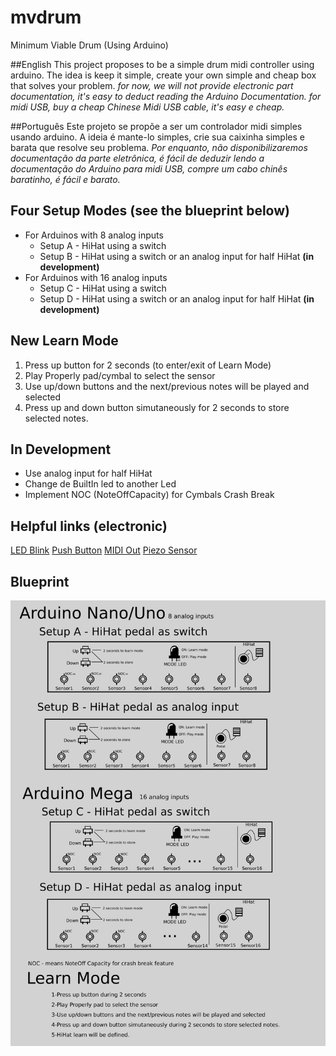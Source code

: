 # mvdrum
Minimum Viable Drum (Using Arduino)

##English
This project proposes to be a simple drum midi controller using arduino.
The idea is keep it simple, create your own simple and cheap box that solves your problem.
_for now, we will not provide electronic part documentation, it's easy to deduct reading the Arduino Documentation._
_for midi USB, buy a cheap Chinese Midi USB cable, it's easy e cheap._

##Português
Este projeto se propõe a ser um controlador midi simples usando arduino.
A ideia é mante-lo simples, crie sua caixinha simples e barata que resolve seu problema.
_Por enquanto, não disponibilizaremos documentação da parte eletrônica, é fácil de deduzir lendo a documentação do Arduino_
_para midi USB, compre um cabo chinês baratinho, é fácil e barato._


## Four Setup Modes (see the blueprint below)
* For Arduinos with 8 analog inputs
    * Setup A - HiHat using a switch
    * Setup B - HiHat using a switch or an analog input for half HiHat **(in development)**
* For Arduinos with 16 analog inputs
    * Setup C - HiHat using a switch
    * Setup D - HiHat using a switch or an analog input for half HiHat **(in development)**

## New Learn Mode
1. Press up button for 2 seconds (to enter/exit of Learn Mode)
1. Play Properly pad/cymbal to select the sensor
1. Use up/down buttons and the next/previous notes will be played and selected
1. Press up and down button simutaneously for 2 seconds to store selected notes.

## In Development
* Use analog input for half HiHat
* Change de BuiltIn led to another Led
* Implement NOC (NoteOffCapacity) for Cymbals Crash Break

## Helpful links (electronic)
[LED Blink](https://www.arduino.cc/en/Tutorial/Blink)
[Push Button](https://www.arduino.cc/en/Tutorial/Button)
[MIDI Out](https://www.arduino.cc/en/Tutorial/Midi)
[Piezo Sensor](https://www.arduino.cc/en/Tutorial/Knock)

## Blueprint
![Blueprint](docs/blueprint.png)